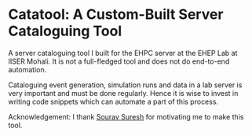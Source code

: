 # Catatool: A Custom-Built Server Cataloguing Tool

A server cataloguing tool I built for the EHPC server at the EHEP Lab at IISER Mohali. It is not a full-fledged tool and does not do end-to-end automation.

Cataloguing event generation, simulation runs and data in a lab server is very important and must be done regularly. Hence it is wise to invest in writing code snippets which can automate a part of this process.

Acknowledgement: I thank [Sourav Suresh](https://github.com/sourav-suresh) for motivating me to make this tool.
